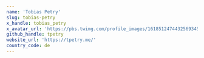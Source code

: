 ```yaml
---
name: 'Tobias Petry'
slug: tobias-petry
x_handle: tobias_petry
x_avatar_url: 'https://pbs.twimg.com/profile_images/1618512474432569345/-ExL_vDn_200x200.jpg'
github_handle: tpetry
website_url: 'https://tpetry.me/'
country_code: de
---
```

